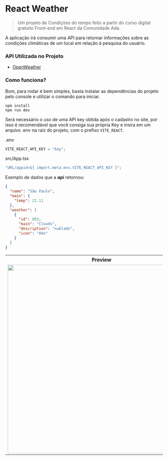 # React Weather

> Um projeto de Condições do tempo feito a partir do curso digital gratuito Front-end em React da Comunidade Ada.

A aplicação irá consumir uma API para retornar informações sobre as condições climáticas de um local em relação à pesquisa do usuário.

### API Utilizada no Projeto

- [OpenWeather](https://openweathermap.org/)

### Como funciona?

Bom, para rodar é bem simples, basta instalar as dependências do projeto pelo console e utilizar o comando para iniciar.

```node
npm install
npm run dev
```

Será necessário o uso de uma API key obtida após o cadastro no site, por isso
é recomendável que você consiga sua própria Key e insira em um arquivo .env na raiz do projeto,
com o prefixo `VITE_REACT`.

.env

```javascript
VITE_REACT_API_KEY = "key";
```

src/App.tsx

```javascript
"URL/appid=${ import.meta.env.VITE_REACT_API_KEY }";
```

Exemplo de dados que a _**api**_ retornou:

```json
{
  "name": "São Paulo",
  "main": {
    "temp": 22.11
  },
  "weather": [
    {
      "id": 803,
      "main": "Clouds",
      "description": "nublado",
      "icon": "04n"
    }
  ]
}
```

<table>
    <tr>
        <th>Preview</th>
    </tr>
    <tr>
        <td><img width="600px" src="https://github.com/renansouzasm/React-weather/assets/101893896/7c5a86bf-ad6b-4558-9d3b-014cf60e5a6d" /></td>
    </tr>
</table>
